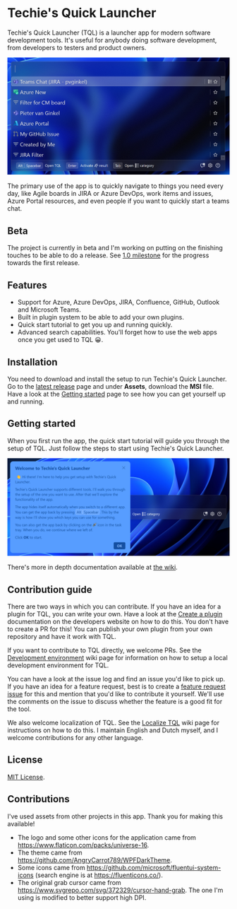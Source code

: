 # Techie's Quick Launcher

Techie's Quick Launcher (TQL) is a launcher app for modern software development
tools. It's useful for anybody doing software development, from developers to
testers and product owners.

![](Documentation/Images/Screenshot.png)

The primary use of the app is to quickly navigate to things you need every day,
like Agile boards in JIRA or Azure DevOps, work items and issues, Azure Portal
resources, and even people if you want to quickly start a teams chat.

## Beta

The project is currently in beta and I'm working on putting on the finishing
touches to be able to do a release. See
[1.0 milestone](https://github.com/TQLApp/TQL/milestone/1) for the progress
towards the first release.

## Features

- Support for Azure, Azure DevOps, JIRA, Confluence, GitHub, Outlook and
  Microsoft Teams.
- Built in plugin system to be able to add your own plugins.
- Quick start tutorial to get you up and running quickly.
- Advanced search capabilities. You'll forget how to use the web apps once you
  get used to TQL 😀.

## Installation

You need to download and install the setup to run Techie's Quick Launcher. Go to
the [latest release](https://github.com/TQLApp/TQL/releases/latest) page and
under **Assets**, download the **MSI** file. Have a look at the
[Getting started](https://github.com/TQLApp/TQL/wiki/Getting-started) page to
see how you can get yourself up and running.

## Getting started

When you first run the app, the quick start tutorial will guide you through the
setup of TQL. Just follow the steps to start using Techie's Quick Launcher.

![](Documentation/Images/Quick-Start-screenshot.png)

There's more in depth documentation available at
[the wiki](https://github.com/TQLApp/TQL/wiki).

## Contribution guide

There are two ways in which you can contribute. If you have an idea for a plugin
for TQL, you can write your own. Have a look at the
[Create a plugin](https://tqlapp.github.io/TQL/Documentation/Create-a-plugin.html)
documentation on the developers website on how to do this. You don't have to
create a PR for this! You can publish your own plugin from your own repository
and have it work with TQL.

If you want to contribute to TQL directly, we welcome PRs. See the
[Development environment](https://tqlapp.github.io/TQL/Documentation/Development-environment.html)
wiki page for information on how to setup a local development environment for
TQL.

You can have a look at the issue log and find an issue you'd like to pick up. If
you have an idea for a feature request, best is to create a
[feature request issue](https://github.com/TQLApp/TQL/issues/new?assignees=&labels=&projects=&template=feature_request.md&title=)
for this and mention that you'd like to contribute it yourself. We'll use the
comments on the issue to discuss whether the feature is a good fit for the tool.

We also welcome localization of TQL. See the
[Localize TQL](https://tqlapp.github.io/TQL/Documentation/Localize-TQL.html)
wiki page for instructions on how to do this. I maintain English and Dutch
myself, and I welcome contributions for any other language.

## License

[MIT License](LICENSE).

## Contributions

I've used assets from other projects in this app. Thank you for making this
available!

- The logo and some other icons for the application came from
  https://www.flaticon.com/packs/universe-16.
- The theme came from https://github.com/AngryCarrot789/WPFDarkTheme.
- Some icons came from https://github.com/microsoft/fluentui-system-icons
  (search engine is at https://fluenticons.co/).
- The original grab cursor came from
  https://www.svgrepo.com/svg/372329/cursor-hand-grab. The one I'm using is
  modified to better support high DPI.
